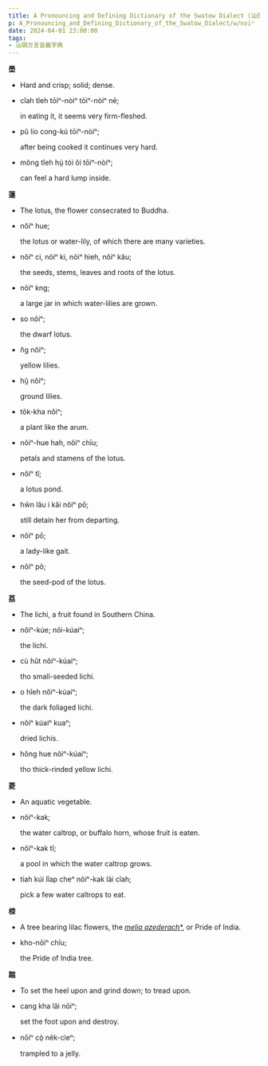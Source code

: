 ```yaml
---
title: A Pronouncing and Defining Dictionary of the Swatow Dialect (汕頭方言音義字典) / noiⁿ
p: A_Pronouncing_and_Defining_Dictionary_of_the_Swatow_Dialect/w/noiⁿ
date: 2024-04-01 23:00:00
tags: 
- 汕頭方言音義字典
---
```



**壆**
- Hard and crisp; solid; dense.

- cîah tîeh tōiⁿ-nòiⁿ tōiⁿ-nòiⁿ nē;

  in eating it, it seems very firm-fleshed.

- pû lío cong-kú tōiⁿ-nòiⁿ;

  after being cooked it continues very hard.

- mông tîeh hṳ́ tói ŏi tōiⁿ-nòiⁿ;

  can feel a hard lump inside.

**蓮**
- The lotus, the flower consecrated to Buddha.

- nôiⁿ hue;

  the lotus or water-lily, of which there are many varieties.

- nôiⁿ ci, nôiⁿ ki, nôiⁿ hieh, nôiⁿ kău;

  the seeds, stems, leaves and roots of the lotus.

- nôiⁿ kng;

  a large jar in which water-lilies are grown.

- so nôiⁿ;

  the dwarf lotus.

- n̂g nôiⁿ;

  yellow lilies.

- hṳ̂ nôiⁿ;

  ground lilies.

- tôk-kha nôiⁿ;

  a plant like the arum.

- nôiⁿ-hue hah, nôiⁿ chīu;

  petals and stamens of the lotus.

- nôiⁿ tî;

  a lotus pond.

- hŵn lâu i kâi nôiⁿ pō;

  still detain her from departing.

- nôiⁿ pō;

  a lady-like gait.

- nôiⁿ pô;

  the seed-pod of the lotus.

**荔**
- The lichi, a fruit found in Southern China.

- nôiⁿ-kúe; nôi-kúaiⁿ;

  the lichi.

- cù hût nôiⁿ-kúaiⁿ;

  tho small-seeded lichi.

- o hîeh nôiⁿ-kúaiⁿ;

  the dark foliaged lichi.

- nôiⁿ kúaiⁿ kuaⁿ;

  dried lichis.

- hŏng hue nôiⁿ-kúaiⁿ;

  tho thick-rinded yellow lichi.

**菱**
- An aquatic vegetable.

- nôiⁿ-kak;

  the water caltrop, or buffalo horn, whose fruit is eaten.

- nôiⁿ-kak tî;

  a pool in which the water caltrop grows.

- tiah kúi lîap cheⁿ nôiⁿ-kak lâi cîah;

  pick a few water caltrops to eat.

**栜**
- A tree bearing lilac flowers, the *[melia azederach](https://en.wikipedia.org/wiki/melia_azederach)*[*](https://species.wikimedia.org/wiki/melia_azederach), or Pride of India.

- kho-nōiⁿ chīu;

  the Pride of India tree.

**踹**
- To set the heel upon and grind down; to tread upon.

- cang kha lâi nōiⁿ;

  set the foot upon and destroy.

- nōiⁿ cò̤ nêk-cìeⁿ;

  trampled to a jelly.